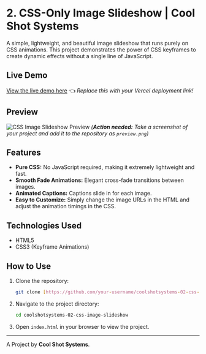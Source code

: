 # 2. CSS-Only Image Slideshow | Cool Shot Systems

A simple, lightweight, and beautiful image slideshow that runs purely on CSS animations. This project demonstrates the power of CSS keyframes to create dynamic effects without a single line of JavaScript.

## Live Demo

[View the live demo here](https://your-vercel-link.vercel.app) 👈 *Replace this with your Vercel deployment link!*

## Preview

![CSS Image Slideshow Preview](preview.png)
*(**Action needed:** Take a screenshot of your project and add it to the repository as `preview.png`)*

## Features

-   **Pure CSS:** No JavaScript required, making it extremely lightweight and fast.
-   **Smooth Fade Animations:** Elegant cross-fade transitions between images.
-   **Animated Captions:** Captions slide in for each image.
-   **Easy to Customize:** Simply change the image URLs in the HTML and adjust the animation timings in the CSS.

## Technologies Used

-   HTML5
-   CSS3 (Keyframe Animations)

## How to Use

1.  Clone the repository:
    ```bash
    git clone [https://github.com/your-username/coolshotsystems-02-css-image-slideshow.git](https://github.com/your-username/coolshotsystems-02-css-image-slideshow.git)
    ```
2.  Navigate to the project directory:
    ```bash
    cd coolshotsystems-02-css-image-slideshow
    ```
3.  Open `index.html` in your browser to view the project.

---

A Project by **Cool Shot Systems**.
